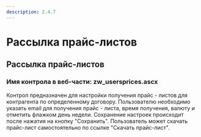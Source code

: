 ```yaml
---
description: 2.4.7
---
```


# Рассылка прайс-листов

## Рассылка прайс-листов

### Имя контрола в веб-части: zw\_usersprices.ascx

Контрол предназначен для настройки получения прайс - листов для контрагента по определенному договору. Пользователю необходимо указать email для получения прайс - листа, время получения, валюту и отметить флажком день недели. Сохранение настроек происходит после нажатия на кнопку "Сохранить". Пользователь может скачать прайс-лист самостоятельно по ссылке "Скачать прайс-лист".

